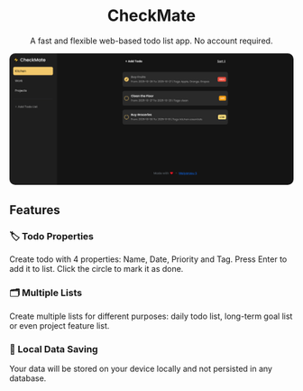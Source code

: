 <h1 align="center">CheckMate</h1>

<p align="center">
A fast and flexible web-based todo list app. No account required.
<br>
</p>

<img style="border-radius:10px;" src="Screenshot-1.png">

## Features

### 🏷️ Todo Properties

Create todo with 4 properties: Name, Date, Priority and Tag. Press Enter to add it to list. Click the circle to mark it as done.

### 🗂️ Multiple Lists

Create multiple lists for different purposes: daily todo list, long-term goal list or even project feature list.


### 💾 Local Data Saving

Your data will be stored on your device locally and not persisted in any database.
